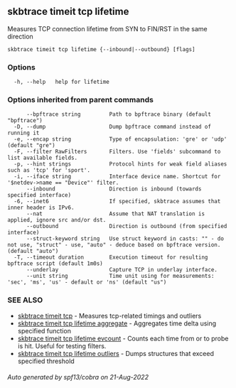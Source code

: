 ## skbtrace timeit tcp lifetime

Measures TCP connection lifetime from SYN to FIN/RST in the same direction

```
skbtrace timeit tcp lifetime {--inbound|--outbound} [flags]
```

### Options

```
  -h, --help   help for lifetime
```

### Options inherited from parent commands

```
      --bpftrace string         Path to bpftrace binary (default "bpftrace")
  -D, --dump                    Dump bpftrace command instead of running it
  -e, --encap string            Type of encapsulation: 'gre' or 'udp' (default "gre")
  -F, --filter RawFilters       Filters. Use 'fields' subcommand to list available fields.
  -p, --hint strings            Protocol hints for weak field aliases such as 'tcp' for 'sport'.
  -i, --iface string            Interface device name. Shortcut for '$netdev->name == "Device"' filter.
      --inbound                 Direction is inbound (towards specified interface)
  -6, --inet6                   If specified, skbtrace assumes that inner header is IPv6.
      --nat                     Assume that NAT translation is applied, ignore src and/or dst.
      --outbound                Direction is outbound (from specified interface)
      --struct-keyword string   Use struct keyword in casts: "" - do not use, "struct" - use, "auto" - deduce based on bpftrace version. (default "auto")
  -T, --timeout duration        Execution timeout for resulting bpftrace script (default 1m0s)
      --underlay                Capture TCP in underlay interface.
      --unit string             Time unit using for measurements: 'sec', 'ms', 'us' - default or 'ns' (default "us")
```

### SEE ALSO

* [skbtrace timeit tcp](skbtrace_timeit_tcp.md)	 - Measures tcp-related timings and outliers
* [skbtrace timeit tcp lifetime aggregate](skbtrace_timeit_tcp_lifetime_aggregate.md)	 - Aggregates time delta using specified function
* [skbtrace timeit tcp lifetime evcount](skbtrace_timeit_tcp_lifetime_evcount.md)	 - Counts each time from or to probe is hit. Useful for testing filters.
* [skbtrace timeit tcp lifetime outliers](skbtrace_timeit_tcp_lifetime_outliers.md)	 - Dumps structures that exceed specified threshold

###### Auto generated by spf13/cobra on 21-Aug-2022

